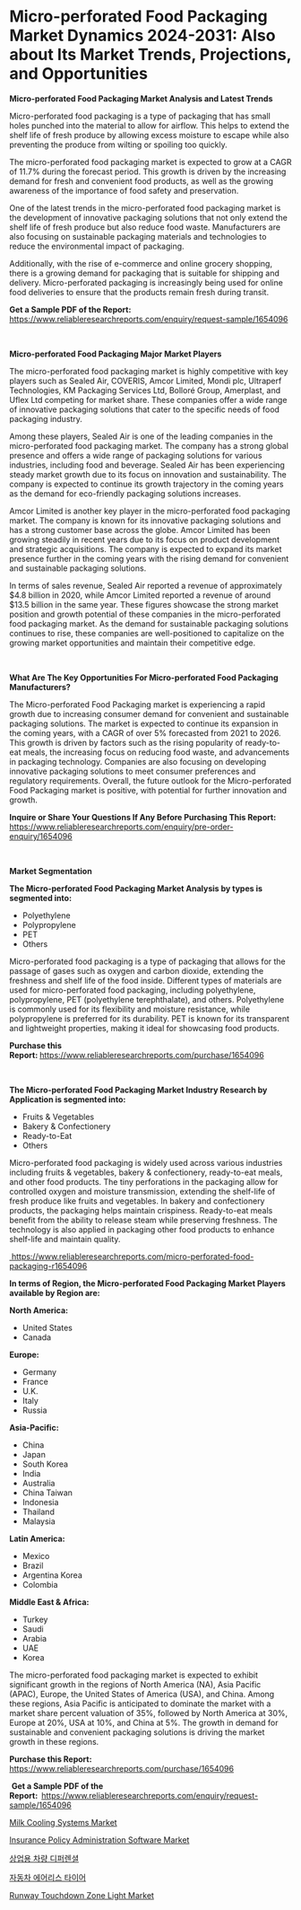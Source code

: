 <p><h1>Micro-perforated Food Packaging Market Dynamics 2024-2031: Also about Its Market Trends, Projections, and Opportunities</h1></p><p><strong>Micro-perforated Food Packaging Market Analysis and Latest Trends</strong></p>
<p><p>Micro-perforated food packaging is a type of packaging that has small holes punched into the material to allow for airflow. This helps to extend the shelf life of fresh produce by allowing excess moisture to escape while also preventing the produce from wilting or spoiling too quickly.</p><p>The micro-perforated food packaging market is expected to grow at a CAGR of 11.7% during the forecast period. This growth is driven by the increasing demand for fresh and convenient food products, as well as the growing awareness of the importance of food safety and preservation.</p><p>One of the latest trends in the micro-perforated food packaging market is the development of innovative packaging solutions that not only extend the shelf life of fresh produce but also reduce food waste. Manufacturers are also focusing on sustainable packaging materials and technologies to reduce the environmental impact of packaging.</p><p>Additionally, with the rise of e-commerce and online grocery shopping, there is a growing demand for packaging that is suitable for shipping and delivery. Micro-perforated packaging is increasingly being used for online food deliveries to ensure that the products remain fresh during transit.</p></p>
<p><strong>Get a Sample PDF of the Report:&nbsp;</strong> <a href="https://www.reliableresearchreports.com/enquiry/request-sample/1654096">https://www.reliableresearchreports.com/enquiry/request-sample/1654096</a></p>
<p>&nbsp;</p>
<p><strong>Micro-perforated Food Packaging Major Market Players</strong></p>
<p><p>The micro-perforated food packaging market is highly competitive with key players such as Sealed Air, COVERIS, Amcor Limited, Mondi plc, Ultraperf Technologies, KM Packaging Services Ltd, Bolloré Group, Amerplast, and Uflex Ltd competing for market share. These companies offer a wide range of innovative packaging solutions that cater to the specific needs of food packaging industry.</p><p>Among these players, Sealed Air is one of the leading companies in the micro-perforated food packaging market. The company has a strong global presence and offers a wide range of packaging solutions for various industries, including food and beverage. Sealed Air has been experiencing steady market growth due to its focus on innovation and sustainability. The company is expected to continue its growth trajectory in the coming years as the demand for eco-friendly packaging solutions increases.</p><p>Amcor Limited is another key player in the micro-perforated food packaging market. The company is known for its innovative packaging solutions and has a strong customer base across the globe. Amcor Limited has been growing steadily in recent years due to its focus on product development and strategic acquisitions. The company is expected to expand its market presence further in the coming years with the rising demand for convenient and sustainable packaging solutions.</p><p>In terms of sales revenue, Sealed Air reported a revenue of approximately $4.8 billion in 2020, while Amcor Limited reported a revenue of around $13.5 billion in the same year. These figures showcase the strong market position and growth potential of these companies in the micro-perforated food packaging market. As the demand for sustainable packaging solutions continues to rise, these companies are well-positioned to capitalize on the growing market opportunities and maintain their competitive edge.</p></p>
<p>&nbsp;</p>
<p><strong>What Are The Key Opportunities For Micro-perforated Food Packaging Manufacturers?</strong></p>
<p><p>The Micro-perforated Food Packaging market is experiencing a rapid growth due to increasing consumer demand for convenient and sustainable packaging solutions. The market is expected to continue its expansion in the coming years, with a CAGR of over 5% forecasted from 2021 to 2026. This growth is driven by factors such as the rising popularity of ready-to-eat meals, the increasing focus on reducing food waste, and advancements in packaging technology. Companies are also focusing on developing innovative packaging solutions to meet consumer preferences and regulatory requirements. Overall, the future outlook for the Micro-perforated Food Packaging market is positive, with potential for further innovation and growth.</p></p>
<p><strong>Inquire or Share Your Questions If Any Before Purchasing This Report:</strong> <a href="https://www.reliableresearchreports.com/enquiry/pre-order-enquiry/1654096">https://www.reliableresearchreports.com/enquiry/pre-order-enquiry/1654096</a></p>
<p>&nbsp;</p>
<p><strong>Market Segmentation</strong></p>
<p><strong>The Micro-perforated Food Packaging Market Analysis by types is segmented into:</strong></p>
<p><ul><li>Polyethylene</li><li>Polypropylene</li><li>PET</li><li>Others</li></ul></p>
<p><p>Micro-perforated food packaging is a type of packaging that allows for the passage of gases such as oxygen and carbon dioxide, extending the freshness and shelf life of the food inside. Different types of materials are used for micro-perforated food packaging, including polyethylene, polypropylene, PET (polyethylene terephthalate), and others. Polyethylene is commonly used for its flexibility and moisture resistance, while polypropylene is preferred for its durability. PET is known for its transparent and lightweight properties, making it ideal for showcasing food products.</p></p>
<p><strong>Purchase this Report:&nbsp;</strong><a href="https://www.reliableresearchreports.com/purchase/1654096">https://www.reliableresearchreports.com/purchase/1654096</a></p>
<p>&nbsp;</p>
<p><strong>The Micro-perforated Food Packaging Market Industry Research by Application is segmented into:</strong></p>
<p><ul><li>Fruits & Vegetables</li><li>Bakery & Confectionery</li><li>Ready-to-Eat</li><li>Others</li></ul></p>
<p><p>Micro-perforated food packaging is widely used across various industries including fruits & vegetables, bakery & confectionery, ready-to-eat meals, and other food products. The tiny perforations in the packaging allow for controlled oxygen and moisture transmission, extending the shelf-life of fresh produce like fruits and vegetables. In bakery and confectionery products, the packaging helps maintain crispiness. Ready-to-eat meals benefit from the ability to release steam while preserving freshness. The technology is also applied in packaging other food products to enhance shelf-life and maintain quality.</p></p>
<p><a href="https://www.reliableresearchreports.com/micro-perforated-food-packaging-r1654096">&nbsp;https://www.reliableresearchreports.com/micro-perforated-food-packaging-r1654096</a></p>
<p><strong>In terms of Region, the Micro-perforated Food Packaging Market Players available by Region are:</strong></p>
<p>
    <p> <strong> North America: </strong>
        <ul>
            <li>United States</li>
            <li>Canada</li>
        </ul>
        </p> 
    <p> <strong> Europe: </strong>
        <ul>
            <li>Germany</li>
            <li>France</li>
            <li>U.K.</li>
            <li>Italy</li>
            <li>Russia</li>
        </ul>
        </p> 
    <p> <strong> Asia-Pacific: </strong>
        <ul>
            <li>China</li>
            <li>Japan</li>
            <li>South Korea</li>
            <li>India</li>
            <li>Australia</li>
            <li>China Taiwan</li>
            <li>Indonesia</li>
            <li>Thailand</li>
            <li>Malaysia</li>
        </ul>
        </p> 
    <p> <strong> Latin America: </strong>
        <ul>
            <li>Mexico</li>
            <li>Brazil</li>
            <li>Argentina Korea</li>
            <li>Colombia</li>
        </ul>
        </p> 
    <p> <strong> Middle East & Africa: </strong>
        <ul>
            <li>Turkey</li>
            <li>Saudi</li>
            <li>Arabia</li>
            <li>UAE</li>
            <li>Korea</li>
        </ul>
    </p>
    </p>
<p><p>The micro-perforated food packaging market is expected to exhibit significant growth in the regions of North America (NA), Asia Pacific (APAC), Europe, the United States of America (USA), and China. Among these regions, Asia Pacific is anticipated to dominate the market with a market share percent valuation of 35%, followed by North America at 30%, Europe at 20%, USA at 10%, and China at 5%. The growth in demand for sustainable and convenient packaging solutions is driving the market growth in these regions.</p></p>
<p><strong>Purchase this Report: </strong><a href="https://www.reliableresearchreports.com/purchase/1654096">https://www.reliableresearchreports.com/purchase/1654096</a></p>
<p>&nbsp;<strong>Get a Sample PDF of the Report:&nbsp;&nbsp;</strong><a href="https://www.reliableresearchreports.com/enquiry/request-sample/1654096">https://www.reliableresearchreports.com/enquiry/request-sample/1654096</a></p>
<p><strong></strong></p>
<p><p><a href="https://medium.com/@adamramos708/global-milk-cooling-systems-market-focus-on-application-end-use-industry-type-equipment-and-8ea51a8c1507">Milk Cooling Systems Market</a></p><p><a href="https://github.com/francesprichey/Market-Research-Report-List-1/blob/main/insurance-policy-administration-software-market.md">Insurance Policy Administration Software Market</a></p><p><a href="https://github.com/GabrielBlanda5656/Market-Research-Report-List-3/blob/main/274502185708.md">상업용 차량 디퍼렌셜</a></p><p><a href="https://github.com/vsckjg50460/Market-Research-Report-List-4/blob/main/616617785707.md">자동차 에어리스 타이어</a></p><p><a href="https://medium.com/@zoeyjohns2003/runway-touchdown-zone-light-market-forecast-global-market-trends-and-analysis-from-2024-to-2031-18d99bce06ae">Runway Touchdown Zone Light Market</a></p></p>